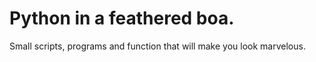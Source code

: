 # Python in a feathered boa.

 Small scripts, programs and function that will make you look marvelous.
 
 
